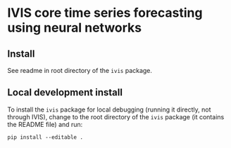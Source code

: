 # IVIS core time series forecasting using neural networks

## Install

See readme in root directory of the `ivis` package.

## Local development install

To install the `ivis` package for local debugging (running it directly, not through IVIS), change to the root directory of the `ivis` package (it contains the README file) and run:

```
pip install --editable .
```

